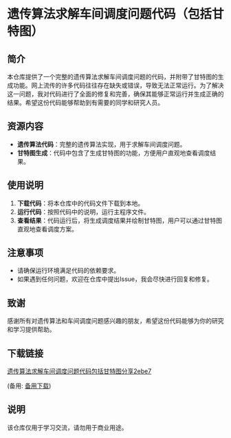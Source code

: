 # 遗传算法求解车间调度问题代码（包括甘特图）

## 简介

本仓库提供了一个完整的遗传算法求解车间调度问题的代码，并附带了甘特图的生成功能。网上流传的许多代码往往存在缺失或错误，导致无法正常运行。为了解决这一问题，我对代码进行了全面的修复和完善，确保其能够正常运行并生成正确的结果。希望这份代码能够帮助到有需要的同学和研究人员。

## 资源内容

- **遗传算法代码**：完整的遗传算法实现，用于求解车间调度问题。
- **甘特图生成**：代码中包含了生成甘特图的功能，方便用户直观地查看调度结果。

## 使用说明

1. **下载代码**：将本仓库中的代码文件下载到本地。
2. **运行代码**：按照代码中的说明，运行主程序文件。
3. **查看结果**：代码运行后，将生成调度结果并绘制甘特图，用户可以通过甘特图直观地查看调度方案。

## 注意事项

- 请确保运行环境满足代码的依赖要求。
- 如果遇到任何问题，欢迎在仓库中提出Issue，我会尽快进行回复和修复。

## 致谢

感谢所有对遗传算法和车间调度问题感兴趣的朋友，希望这份代码能够为你的研究和学习提供帮助。

## 下载链接
[遗传算法求解车间调度问题代码包括甘特图分享2ebe7]() 

(备用: [备用下载](https://pan.baidu.com/s/13A2LA4SEw4cbulr_CzlB2w?pwd=1234))

## 说明

该仓库仅用于学习交流，请勿用于商业用途。
